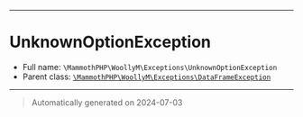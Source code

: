 ***

# UnknownOptionException





* Full name: `\MammothPHP\WoollyM\Exceptions\UnknownOptionException`
* Parent class: [`\MammothPHP\WoollyM\Exceptions\DataFrameException`](./DataFrameException.md)






***
> Automatically generated on 2024-07-03
